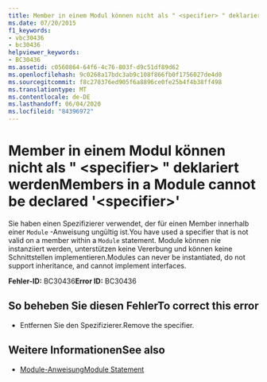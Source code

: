 ```yaml
---
title: Member in einem Modul können nicht als " <specifier> " deklariert werden
ms.date: 07/20/2015
f1_keywords:
- vbc30436
- bc30436
helpviewer_keywords:
- BC30436
ms.assetid: c0560864-64f6-4c76-803f-d9c51df89d62
ms.openlocfilehash: 9c0268a17bdc3ab9c108f866fb0f1756027de4d0
ms.sourcegitcommit: f8c270376ed905f6a8896ce0fe25b4f4b38ff498
ms.translationtype: MT
ms.contentlocale: de-DE
ms.lasthandoff: 06/04/2020
ms.locfileid: "84396972"
---
```

# <a name="members-in-a-module-cannot-be-declared-specifier"></a><span data-ttu-id="ec1b2-102">Member in einem Modul können nicht als " \<specifier> " deklariert werden</span><span class="sxs-lookup"><span data-stu-id="ec1b2-102">Members in a Module cannot be declared '\<specifier>'</span></span>
<span data-ttu-id="ec1b2-103">Sie haben einen Spezifizierer verwendet, der für einen Member innerhalb einer `Module` -Anweisung ungültig ist.</span><span class="sxs-lookup"><span data-stu-id="ec1b2-103">You have used a specifier that is not valid on a member within a `Module` statement.</span></span> <span data-ttu-id="ec1b2-104">Module können nie instanziiert werden, unterstützen keine Vererbung und können keine Schnittstellen implementieren.</span><span class="sxs-lookup"><span data-stu-id="ec1b2-104">Modules can never be instantiated, do not support inheritance, and cannot implement interfaces.</span></span>  
  
 <span data-ttu-id="ec1b2-105">**Fehler-ID:** BC30436</span><span class="sxs-lookup"><span data-stu-id="ec1b2-105">**Error ID:** BC30436</span></span>  
  
## <a name="to-correct-this-error"></a><span data-ttu-id="ec1b2-106">So beheben Sie diesen Fehler</span><span class="sxs-lookup"><span data-stu-id="ec1b2-106">To correct this error</span></span>  
  
- <span data-ttu-id="ec1b2-107">Entfernen Sie den Spezifizierer.</span><span class="sxs-lookup"><span data-stu-id="ec1b2-107">Remove the specifier.</span></span>  
  
## <a name="see-also"></a><span data-ttu-id="ec1b2-108">Weitere Informationen</span><span class="sxs-lookup"><span data-stu-id="ec1b2-108">See also</span></span>

- [<span data-ttu-id="ec1b2-109">Module-Anweisung</span><span class="sxs-lookup"><span data-stu-id="ec1b2-109">Module Statement</span></span>](../language-reference/statements/module-statement.md)
